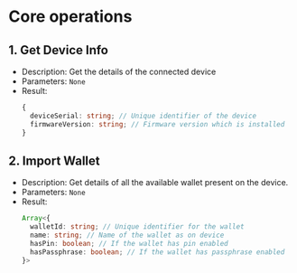 # Core operations

## 1. Get Device Info

- Description: Get the details of the connected device
- Parameters: `None`
- Result:
  ```ts
  {
    deviceSerial: string; // Unique identifier of the device
    firmwareVersion: string; // Firmware version which is installed
  }
  ```

## 2. Import Wallet

- Description: Get details of all the available wallet present on the device.
- Parameters: `None`
- Result:
  ```ts
  Array<{
    walletId: string; // Unique identifier for the wallet
    name: string; // Name of the wallet as on device
    hasPin: boolean; // If the wallet has pin enabled
    hasPassphrase: boolean; // If the wallet has passphrase enabled
  }>
  ```

